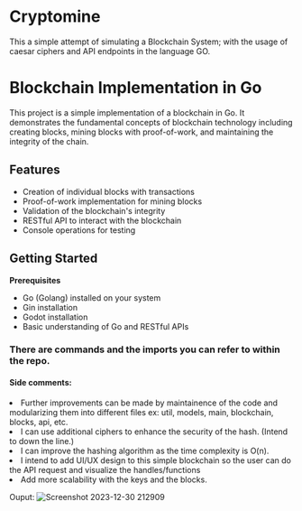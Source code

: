 # Cryptomine
This a simple attempt of simulating a Blockchain System; with the usage of caesar ciphers and API endpoints in the language GO. 


# Blockchain Implementation in Go
This project is a simple implementation of a blockchain in Go. It demonstrates the fundamental concepts of blockchain technology including creating blocks, mining blocks with proof-of-work, and maintaining the integrity of the chain.

## Features
<ul> 
  <li> Creation of individual blocks with transactions </li>
  <li> Proof-of-work implementation for mining blocks </li>
   <li>Validation of the blockchain's integrity</li>
<li> RESTful API to interact with the blockchain </li>
<li> Console operations for testing </li>
</ul>


## Getting Started 
 <b> Prerequisites </b>
<ul> 
  <li> Go (Golang) installed on your system </li>
  <li> Gin installation </li>
  <li> Godot installation </li>
  <li> Basic understanding of Go and RESTful APIs </li>
</ul>

### There are commands and the imports you can refer to within the repo. 

<h4> Side comments: </h4>
<li> Further improvements can be made by maintainence of the code and modularizing them into different files
ex: util, models, main, blockchain, blocks, api, etc. </li>
<li> I can use additional ciphers to enhance the security of the hash. (Intend to down the line.) </li>
<li> I can improve the hashing algorithm as the time complexity is O(n). </li>
<li> I intend to add UI/UX design to this simple blockchain so the user can do the API request and visualize the handles/functions </li>
<li> Add more scalability with the keys and the blocks. </li>

Ouput: ![Screenshot 2023-12-30 212909](https://github.com/Goqwin/Cryptomine-/assets/115321545/001f5900-2da2-40ba-b1d8-5ec3b6dd0ed7)
